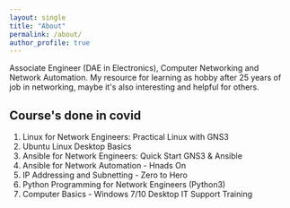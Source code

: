```yaml
---
layout: single
title: "About"
permalink: /about/
author_profile: true
---
```


Associate Engineer (DAE in Electronics), Computer Networking and Network Automation.
My resource for learning as hobby after 25 years of job in networking, maybe it's also interesting and helpful for others.

## Course's done in covid

1. Linux for Network Engineers: Practical Linux with GNS3
2. Ubuntu Linux Desktop Basics
3. Ansible for Network Engineers: Quick Start GNS3 & Ansible
4. Ansible for Network Automation - Hnads On
5. IP Addressing and Subnetting - Zero to Hero
6. Python Programming for Network Engineers (Python3)
7. Computer Basics - Windows 7/10 Desktop IT Support Training
